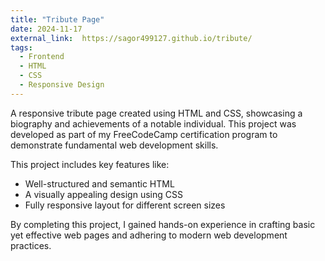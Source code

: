 ```yaml
---
title: "Tribute Page"
date: 2024-11-17
external_link:  https://sagor499127.github.io/tribute/
tags:
  - Frontend
  - HTML
  - CSS
  - Responsive Design
---
```


A responsive tribute page created using HTML and CSS, showcasing a biography and achievements of a notable individual. This project was developed as part of my FreeCodeCamp certification program to demonstrate fundamental web development skills.

<!--more-->

This project includes key features like:
- Well-structured and semantic HTML
- A visually appealing design using CSS
- Fully responsive layout for different screen sizes

By completing this project, I gained hands-on experience in crafting basic yet effective web pages and adhering to modern web development practices.